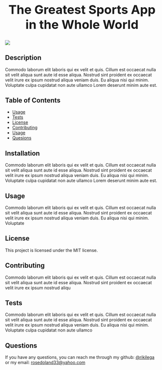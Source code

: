 
<div style="align-items: center">
<h1 style="font-size: 40px; font-weight: bold; text-align: center;">The Greatest Sports App in the Whole World</h1>
<img src=https://img.shields.io/badge/License-MPL_2.0-brightgreen.svg>
</div>

## Description 
 Commodo laborum elit laboris qui ex velit et quis. Cillum est occaecat nulla sit velit aliqua sunt aute id esse aliqua. Nostrud sint proident ex occaecat velit irure ex ipsum nostrud aliqua veniam duis. Eu aliqua nisi qui minim. Voluptate culpa cupidatat non aute ullamco Lorem deserunt minim aute est.

## Table of Contents
* [Usage](#usage)                                  
* [Tests](#tests)
* [License](#license)                               
* [Contributing](#contributing)   
* [Usage](#usage)
* [Quesions](#questions)

## Installation
 Commodo laborum elit laboris qui ex velit et quis. Cillum est occaecat nulla sit velit aliqua sunt aute id esse aliqua. Nostrud sint proident ex occaecat velit irure ex ipsum nostrud aliqua veniam duis. Eu aliqua nisi qui minim. Voluptate culpa cupidatat non aute ullamco Lorem deserunt minim aute est.

## Usage 
 Commodo laborum elit laboris qui ex velit et quis. Cillum est occaecat nulla sit velit aliqua sunt aute id esse aliqua. Nostrud sint proident ex occaecat velit irure ex ipsum nostrud aliqua veniam duis. Eu aliqua nisi qui minim. Voluptate 

## License 
This project is licensed under the MIT license.
    
## Contributing 
 Commodo laborum elit laboris qui ex velit et quis. Cillum est occaecat nulla sit velit aliqua sunt aute id esse aliqua. Nostrud sint proident ex occaecat velit irure ex ipsum nostrud aliqu
    
## Tests 
 Commodo laborum elit laboris qui ex velit et quis. Cillum est occaecat nulla sit velit aliqua sunt aute id esse aliqua. Nostrud sint proident ex occaecat velit irure ex ipsum nostrud aliqua veniam duis. Eu aliqua nisi qui minim. Voluptate culpa cupidatat non aute ullamco
    
## Questions 
If you have any questions, you can reach me through my github: [@rikilega](github.com/rikilega) or my email: rosedoland33@yahoo.com
    